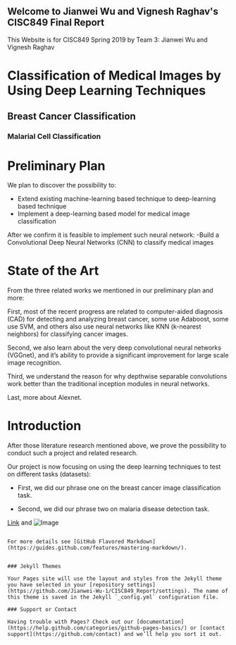 ## Welcome to Jianwei Wu and Vignesh Raghav's CISC849 Final Report

This Website is for CISC849 Spring 2019 by Team 3: Jianwei Wu and Vignesh Raghav 

# Classification of Medical Images by Using Deep Learning Techniques
## Breast Cancer Classification
### Malarial Cell Classification

# Preliminary Plan

We plan to discover the possibility to:
- Extend existing machine-learning based technique to deep-learning based technique
- Implement a deep-learning based model for medical image classification

After we confirm it is feasible to implement such neural network:
-Build a Convolutional Deep Neural Networks (CNN) to classify medical images

# State of the Art
From the three related works we mentioned in our preliminary plan and more:

First, most of the recent progress are related to computer-aided diagnosis (CAD) for detecting and analyzing breast cancer, some use Adaboost, some use SVM, and others also use neural networks like KNN (k-nearest neighbors) for classifying cancer images.

Second, we also learn about the very deep convolutional neural networks (VGGnet), and it’s ability to provide a significant improvement for large scale image recognition.

Third, we understand the reason for why depthwise separable convolutions work better than the traditional inception modules in neural networks.

Last, more about Alexnet.

# Introduction

After those literature research mentioned above, we prove the possibility to conduct such a project and related research.

Our project is now focusing on using the deep learning techniques to test on different tasks (datasets):

- First, we did our phrase one on the breast cancer image classification task.
 
- Second, we did our phrase two on malaria disease detection task.




[Link](url) and ![Image](https://jianwei-wu-1.github.io/CISC849_Report/front1.jpg)
```

For more details see [GitHub Flavored Markdown](https://guides.github.com/features/mastering-markdown/).


### Jekyll Themes

Your Pages site will use the layout and styles from the Jekyll theme you have selected in your [repository settings](https://github.com/Jianwei-Wu-1/CISC849_Report/settings). The name of this theme is saved in the Jekyll `_config.yml` configuration file.

### Support or Contact

Having trouble with Pages? Check out our [documentation](https://help.github.com/categories/github-pages-basics/) or [contact support](https://github.com/contact) and we’ll help you sort it out.

